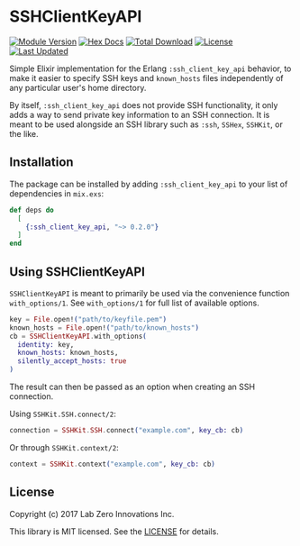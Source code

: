 # SSHClientKeyAPI

<!-- MDOC !-->

[![Module Version](https://img.shields.io/hexpm/v/ssh_client_key_api.svg)](https://hex.pm/packages/ssh_client_key_api)
[![Hex Docs](https://img.shields.io/badge/hex-docs-lightgreen.svg)](https://hexdocs.pm/ssh_client_key_api/)
[![Total Download](https://img.shields.io/hexpm/dt/ssh_client_key_api.svg)](https://hex.pm/packages/ssh_client_key_api)
[![License](https://img.shields.io/hexpm/l/ssh_client_key_api.svg)](https://github.com/labzero/ssh_client_key_api/blob/master/LICENSE)
[![Last Updated](https://img.shields.io/github/last-commit/labzero/ssh_client_key_api.svg)](https://github.com/labzero/ssh_client_key_api/commits/master)

Simple Elixir implementation for the Erlang `:ssh_client_key_api` behavior, to
make it easier to specify SSH keys and `known_hosts` files independently of
any particular user's home directory.

By itself, `:ssh_client_key_api` does not provide SSH functionality, it only adds
a way to send private key information to an SSH connection. It is meant to be
used alongside an SSH library such as `:ssh`, `SSHex`, `SSHKit`, or the like.

## Installation

The package can be installed by adding `:ssh_client_key_api` to your list of
dependencies in `mix.exs`:

```elixir
def deps do
  [
    {:ssh_client_key_api, "~> 0.2.0"}
  ]
end
```

## Using SSHClientKeyAPI

`SSHClientKeyAPI` is meant to primarily be used via the convenience function
`with_options/1`. See `with_options/1` for full list of available options.

```elixir
key = File.open!("path/to/keyfile.pem")
known_hosts = File.open!("path/to/known_hosts")
cb = SSHClientKeyAPI.with_options(
  identity: key,
  known_hosts: known_hosts,
  silently_accept_hosts: true
)
```

The result can then be passed as an option when creating an SSH connection.

Using `SSHKit.SSH.connect/2`:

```elixir
connection = SSHKit.SSH.connect("example.com", key_cb: cb)
```

Or through `SSHKit.context/2`:

```elixir
context = SSHKit.context("example.com", key_cb: cb)
```

## License

Copyright (c) 2017 Lab Zero Innovations Inc.

This library is MIT licensed. See the [LICENSE](https://github.com/labzero/ssh_client_key_api/blob/master/LICENSE) for details.
